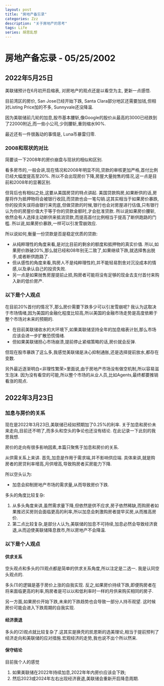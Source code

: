 ```yaml
---
layout: post
title: "房地产备忘录"
categories: Zzz
description: "关于房地产的思考"
tags: Life
series: 胡思乱想
---
```



# 房地产备忘录 - 05/25/2002

## 2022年5月25日

美联储预计在6月初开启缩表, 对房地产的观点还是以看空为主, 更新一点感悟.

目前湾区的房价, San Jose已经开始下跌, Santa Clara部分地区还需要加钱,但相对Listing Price加的不多, Sunnyvale还没降温.

因为美联储前几轮的加息,股市基本腰斩,像Google的股价从最高的3000已经跌到了22000附近,而一些小公司,少则腰斩,重则缩水90%.

最近还有一件很轰动的事情是, Luna币暴雷归零.

### 2008和现状的对比

简要谈一下2008年的房价崩盘与现状的相似和区别.

看多房市的,一般会讲,现在情况和2008年明显不同,贷款的审核更加严格,首付比例已经大幅度提高至20%. 所以不会出现房价下降,房屋大量抛售的情况,这一点是目前和2008年的显著区别.

但背后也有相似之处,这要从美国房贷的特点讲起. 美国贷款购房,如果断供的话,房屋将作为抵押物将会被银行收回,而贷款也会一笔勾销.这其实相当于如果房价暴跌,你的投资失误将由银行来兜底,但做贷款的时候,银行也会对房屋进行估值,只有银行认为你的房屋价值大于等于你的贷款金额时,才会批准贷款. 所以说如果房价腰斩,依然会有人选择主动断供来抵消贷款,而提高首付比例相当于提高了断供跑路的门槛. 所以说,如果房价暴跌,一样可以引发雪崩效应.

所以说如何,衡量一份贷款是否是稳定优质的贷款:
  - 从纯粹理性的角度来看,是对比目前的剩余的额度和抵押物的真实价值. 所以,如果房价跌破20%,那么就已经和08年别无二致了,如果继续下跌,就选择售出脱手,或者断供跑路了.
  - 但从感性的角度来看,购房人不是纯粹理性的,并不能轻易割舍对沉没成本的情感,以及承认自己的投资失败.
  - 另一点是如果抛售房屋提前止损,购房者可能将没有足够的现金去支付首付来购入新的低价房产.

### 以下是个人观点

在目前20%首付的情况下,那么房价需要下跌多少可以引发雪崩呢? 我认为这取决于市场情绪,因为美国的金融化程度比较高,所以美国的金融市场走势是高度依赖于整个市场对未来的预期的.
  - 在目前美联储收水的大环境下,如果美联储坚持全年的加息缩表计划,那么市场应该会进一步扩散恐慌情绪.
  - 但如果美联储担心市场崩溃,提前停止紧缩策略的话,房价就会反弹.
  
但现在股市暴跌了这么多,我感觉美联储是决心抑制通胀,还是选择提前放水,都存在变数.

另外最近逐渐明白<非理性繁荣>里面说,由于房地产市场没有做空机制,所以容易滋生泡沫. 因为没有看空的可能,所以整个市场的从业人员,比如Agents,最终都要推销看涨的观点.


## 2022年3月23日

### 加息与房价的关系

现在是2022年3月23日,美联储已经如预期加了0.25%的利率. 关于加息和房价未来走向,目前还不明了,而多头和空头的争论也还没有结论. 在此记录一下此刻的我思我想.

房价的走向有很多影响因素,本篇只聚焦于加息和房价的关系.

从供需关系上来讲. 首先,加息是作用于需求端,并不影响供应端. 具体来讲,就是购房者的房贷利率增高,月供增高,导致购房者买房能力下降.

所以空头认为:
  - 加息会抑制房地产市场的需求量,从而导致房价下跌.

多头的角度比较复杂:
  1. 从多头角度来讲,虽然需求量下降,但依然是供不应求,房子依然稀缺,而购房者如果推迟买房则会面临更高的利率,所以加息会刺激购房者提早买房,从而推高房价.
  2. 第二点比较复杂,是部分人认为,美联储的加息不可持续,加息必然会导致经济衰退,从而迫使美联储降息救市,所以房地产不会降温.


### 以下是个人观点

#### 供求关系

空头观点和多头的(1)观点都是简单的供求关系角度,所以注定是二选一. 我是认同空头观点的.

多头(1)的逻辑是基于房价上涨的自我实现. 反之,如果房价持续下跌,即便购房者在将来面临更高的利率,购房者是可以以和低利率时一样的月供来购买相同的房子.

另一方面,如果房价开始下跌,未来的下跌趋势也会导致一部分人持币观望. 这时候房价可能会进入下跌周期的自我实现.

#### 经济衰退

多头的(2)观点就比较复杂了.这其实是换壳的凯恩斯的选美理论,相当于提前预判了经济走向和美联储的应对措施.宏观经济的走势,我也说不出个所以然来.

#### 保守结论

目前我个人的感觉
  1. 如果美联储在2022年持续加息,2022年年内房价应该会下跌; 
  2. 然后2023或2024年左右出现经济衰退,美联储会重新开启降息周期.

